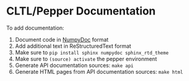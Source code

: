 # CLTL/Pepper Documentation

To add documentation:
1. Document code in [NumpyDoc](https://numpydoc.readthedocs.io/en/latest/format.html) format
2. Add additional text in ReStructuredText format
2. Make sure to ```pip install sphinx numpydoc sphinx_rtd_theme```
3. Make sure to ```(source) activate``` the pepper environment
4. Generate API documentation sources: ```make api```
5. Generate HTML pages from API documentation sources: ```make html```